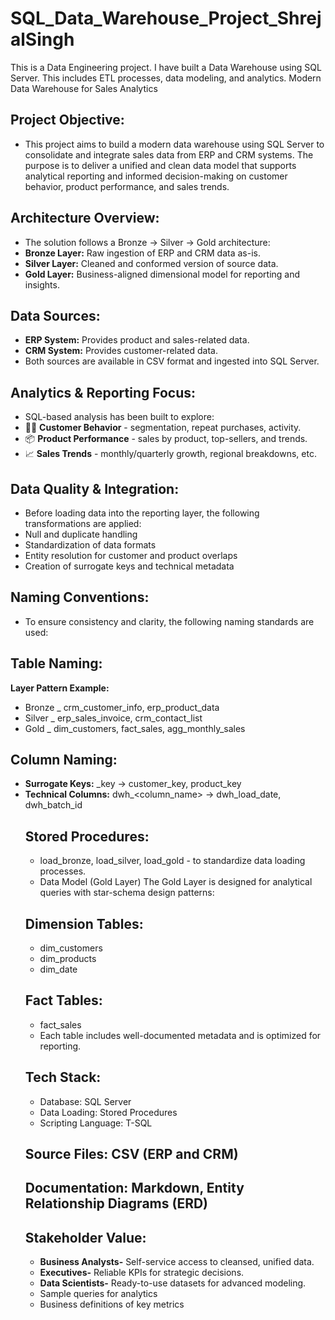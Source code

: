 # SQL_Data_Warehouse_Project_ShrejalSingh
This is a Data Engineering project. I have built a Data Warehouse using SQL Server. This includes ETL processes, data modeling, and analytics. 
Modern Data Warehouse for Sales Analytics

## Project Objective:
- This project aims to build a modern data warehouse using SQL Server to consolidate and integrate sales data from ERP and CRM systems. The purpose is to deliver a unified and clean data model that supports analytical reporting and informed decision-making on customer behavior, product performance, and sales trends.

## Architecture Overview:
- The solution follows a Bronze → Silver → Gold architecture:
- **Bronze Layer:** Raw ingestion of ERP and CRM data as-is.
- **Silver Layer:** Cleaned and conformed version of source data.
- **Gold Layer:** Business-aligned dimensional model for reporting and insights.

## Data Sources:
- **ERP System:** Provides product and sales-related data.
- **CRM System:** Provides customer-related data.
- Both sources are available in CSV format and ingested into SQL Server.

## Analytics & Reporting Focus:
- SQL-based analysis has been built to explore:
- 🧑‍💼 **Customer Behavior** - segmentation, repeat purchases, activity.
- 📦 **Product Performance** - sales by product, top-sellers, and trends.
- 📈 **Sales Trends** - monthly/quarterly growth, regional breakdowns, etc.

## Data Quality & Integration:
- Before loading data into the reporting layer, the following transformations are applied:
- Null and duplicate handling
- Standardization of data formats
- Entity resolution for customer and product overlaps
- Creation of surrogate keys and technical metadata

## Naming Conventions:
- To ensure consistency and clarity, the following naming standards are used:

## Table Naming:
**Layer	Pattern	Example:**
- Bronze	<source>_<entity>	crm_customer_info, erp_product_data
- Silver	<source>_<entity>	erp_sales_invoice, crm_contact_list
- Gold	<category>_<entity>	dim_customers, fact_sales, agg_monthly_sales

## Column Naming:
- **Surrogate Keys:** <table>_key → customer_key, product_key
- **Technical Columns:** dwh_<column_name> → dwh_load_date, dwh_batch_id

## Stored Procedures:
- load_bronze, load_silver, load_gold - to standardize data loading processes.
- Data Model (Gold Layer)
The Gold Layer is designed for analytical queries with star-schema design patterns:

## Dimension Tables:
- dim_customers
- dim_products
- dim_date

## Fact Tables:
- fact_sales
- Each table includes well-documented metadata and is optimized for reporting.

## Tech Stack:
- Database: SQL Server
- Data Loading: Stored Procedures
- Scripting Language: T-SQL

## Source Files: CSV (ERP and CRM)

## Documentation: Markdown, Entity Relationship Diagrams (ERD)

## Stakeholder Value:
- **Business Analysts-** Self-service access to cleansed, unified data.
- **Executives-** Reliable KPIs for strategic decisions.
- **Data Scientists-** Ready-to-use datasets for advanced modeling.
- Sample queries for analytics
- Business definitions of key metrics
